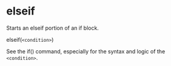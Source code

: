   

# elseif  
Starts an elseif portion of an if block.  

elseif(```<condition>```)

  

See the if() command, especially for the syntax and logic
of the ```<condition>```.  

